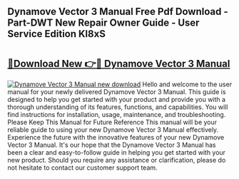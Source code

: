 ## Dynamove Vector 3 Manual Free Pdf Download - Part-DWT New Repair Owner Guide - User Service Edition Kl8xS

# <h2><a href="http://bc33155.oget.top/?id=Dynamove+Vector+3+Manual">🔗Download New 👉🔴 Dynamove Vector 3 Manual</a></h2>

[![Dynamove Vector 3 Manual new download](https://i.imgur.com/5g1atiW.png)](http://bc33155.oget.top/?id=Dynamove+Vector+3+Manual)
Hello and welcome to the user manual for your newly delivered Dynamove Vector 3 Manual. This guide is designed to help you get started with your product and provide you with a thorough understanding of its features, functions, and capabilities. You will find instructions for installation, usage, maintenance, and troubleshooting. Please Keep This Manual for Future Reference This manual will be your reliable guide to using your new Dynamove Vector 3 Manual effectively. Experience the future with the innovative features of your new Dynamove Vector 3 Manual. It's our hope that the Dynamove Vector 3 Manual has been a clear and easy-to-follow guide in helping you get started with your new product. Should you require any assistance or clarification, please do not hesitate to contact our customer support team.
